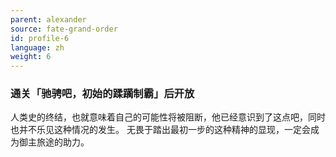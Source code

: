 ```yaml
---
parent: alexander
source: fate-grand-order
id: profile-6
language: zh
weight: 6
---
```


### 通关「驰骋吧，初始的蹂躏制霸」后开放

人类史的终结，也就意味着自己的可能性将被阻断，他已经意识到了这点吧，同时也并不乐见这种情况的发生。
无畏于踏出最初一步的这种精神的显现，一定会成为御主旅途的助力。
